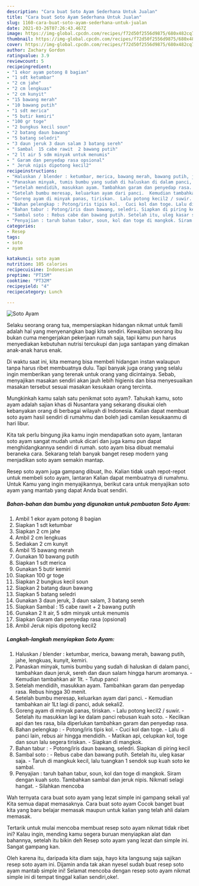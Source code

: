 ```yaml
---
description: "Cara buat Soto Ayam Sederhana Untuk Jualan"
title: "Cara buat Soto Ayam Sederhana Untuk Jualan"
slug: 1160-cara-buat-soto-ayam-sederhana-untuk-jualan
date: 2021-03-26T07:26:43.467Z
image: https://img-global.cpcdn.com/recipes/f72d50f2556d9875/680x482cq70/soto-ayam-foto-resep-utama.jpg
thumbnail: https://img-global.cpcdn.com/recipes/f72d50f2556d9875/680x482cq70/soto-ayam-foto-resep-utama.jpg
cover: https://img-global.cpcdn.com/recipes/f72d50f2556d9875/680x482cq70/soto-ayam-foto-resep-utama.jpg
author: Zachary Gordon
ratingvalue: 3.9
reviewcount: 5
recipeingredient:
- "1 ekor ayam potong 8 bagian"
- "1 sdt ketumbar"
- "2 cm jahe"
- "2 cm lengkuas"
- "2 cm kunyit"
- "15 bawang merah"
- "10 bawang putih"
- "1 sdt merica"
- "5 butir kemiri"
- "100 gr toge"
- "2 bungkus kecil soun"
- "2 batang daun bawang"
- "5 batang seledri"
- "3 daun jeruk 3 daun salam 3 batang sereh"
- " Sambal  15 cabe rawit  2 bawang putih"
- "2 lt air 5 sdm minyak untuk menumis"
- " Garam dan penyedap rasa opsional"
- " Jeruk nipis dipotong kecil2"
recipeinstructions:
- "Haluskan / blender : ketumbar, merica, bawang merah, bawang putih, jahe, lengkuas, kunyit, kemiri."
- "Panaskan minyak, tumis bumbu yang sudah di haluskan di dalam panci, tambahkan daun jeruk, sereh dan daun salam hingga harum aromanya.  Kemudian tambahkan air 1lt.  Tutup panci"
- "Setelah mendidih, masukkan ayam. Tambahkan garam dan penyedap rasa. Rebus hingga 30 menit."
- "Setelah bumbu meresap, keluarkan ayam dari panci.  Kemudian tambahkan air 1Lt lagi di panci, aduk sekali2."
- "Goreng ayam di minyak panas, tiriskan.  Lalu potong kecil2 / suwir.  Setelah itu masukkan lagi ke dalam panci rebusan kuah soto.  Kecilkan api dan tes rasa, bila diperlukan tambahkan garam dan penyedap rasa."
- "Bahan pelengkap : Potong/iris tipis kol.  Cuci kol dan toge. Lalu di panci lain, rebus air hingga mendidih.  Matikan api, celupkan kol, toge dan soun lalu segera tiriskan. Siapkan di mangkok."
- "Bahan tabur : Potong/iris daun bawang, seledri. Siapkan di piring kecil"
- "Sambal soto : Rebus cabe dan bawang putih. Setelah itu, uleg kasar saja.  Taruh di mangkuk kecil, lalu tuangkan 1 sendok sup kuah soto ke sambal."
- "Penyajian : taruh bahan tabur, soun, kol dan toge di mangkok. Siram dengan kuah soto. Tambahkan sambal dan jeruk nipis. Nikmati selagi hangat. Silahkan mencoba"
categories:
- Resep
tags:
- soto
- ayam

katakunci: soto ayam 
nutrition: 105 calories
recipecuisine: Indonesian
preptime: "PT15M"
cooktime: "PT32M"
recipeyield: "4"
recipecategory: Lunch

---
```



![Soto Ayam](https://img-global.cpcdn.com/recipes/f72d50f2556d9875/680x482cq70/soto-ayam-foto-resep-utama.jpg)

Selaku seorang orang tua, mempersiapkan hidangan nikmat untuk famili adalah hal yang menyenangkan bagi kita sendiri. Kewajiban seorang ibu bukan cuma mengerjakan pekerjaan rumah saja, tapi kamu pun harus menyediakan kebutuhan nutrisi tercukupi dan juga santapan yang dimakan anak-anak harus enak.

Di waktu  saat ini, kita memang bisa membeli hidangan instan walaupun tanpa harus ribet membuatnya dulu. Tapi banyak juga orang yang selalu ingin memberikan yang terenak untuk orang yang dicintainya. Sebab, menyajikan masakan sendiri akan jauh lebih higienis dan bisa menyesuaikan masakan tersebut sesuai masakan kesukaan orang tercinta. 



Mungkinkah kamu salah satu penikmat soto ayam?. Tahukah kamu, soto ayam adalah sajian khas di Nusantara yang sekarang disukai oleh kebanyakan orang di berbagai wilayah di Indonesia. Kalian dapat membuat soto ayam hasil sendiri di rumahmu dan boleh jadi camilan kesukaanmu di hari libur.

Kita tak perlu bingung jika kamu ingin mendapatkan soto ayam, lantaran soto ayam sangat mudah untuk dicari dan juga kamu pun dapat menghidangkannya sendiri di rumah. soto ayam bisa dibuat memalui beraneka cara. Sekarang telah banyak banget resep modern yang menjadikan soto ayam semakin mantap.

Resep soto ayam juga gampang dibuat, lho. Kalian tidak usah repot-repot untuk membeli soto ayam, lantaran Kalian dapat membuatnya di rumahmu. Untuk Kamu yang ingin menyajikannya, berikut cara untuk menyajikan soto ayam yang mantab yang dapat Anda buat sendiri.

<!--inarticleads1-->

##### Bahan-bahan dan bumbu yang digunakan untuk pembuatan Soto Ayam:

1. Ambil 1 ekor ayam potong 8 bagian
1. Siapkan 1 sdt ketumbar
1. Siapkan 2 cm jahe
1. Ambil 2 cm lengkuas
1. Sediakan 2 cm kunyit
1. Ambil 15 bawang merah
1. Gunakan 10 bawang putih
1. Siapkan 1 sdt merica
1. Gunakan 5 butir kemiri
1. Siapkan 100 gr toge
1. Siapkan 2 bungkus kecil soun
1. Siapkan 2 batang daun bawang
1. Siapkan 5 batang seledri
1. Gunakan 3 daun jeruk, 3 daun salam, 3 batang sereh
1. Siapkan  Sambal : 15 cabe rawit + 2 bawang putih
1. Gunakan 2 lt air, 5 sdm minyak untuk menumis
1. Siapkan  Garam dan penyedap rasa (opsional)
1. Ambil  Jeruk nipis dipotong kecil2




<!--inarticleads2-->

##### Langkah-langkah menyiapkan Soto Ayam:

1. Haluskan / blender : ketumbar, merica, bawang merah, bawang putih, jahe, lengkuas, kunyit, kemiri.
1. Panaskan minyak, tumis bumbu yang sudah di haluskan di dalam panci, tambahkan daun jeruk, sereh dan daun salam hingga harum aromanya.  - Kemudian tambahkan air 1lt.  - Tutup panci
1. Setelah mendidih, masukkan ayam. Tambahkan garam dan penyedap rasa. Rebus hingga 30 menit.
1. Setelah bumbu meresap, keluarkan ayam dari panci.  - Kemudian tambahkan air 1Lt lagi di panci, aduk sekali2.
1. Goreng ayam di minyak panas, tiriskan.  - Lalu potong kecil2 / suwir.  - Setelah itu masukkan lagi ke dalam panci rebusan kuah soto.  - Kecilkan api dan tes rasa, bila diperlukan tambahkan garam dan penyedap rasa.
1. Bahan pelengkap : - Potong/iris tipis kol.  - Cuci kol dan toge. - Lalu di panci lain, rebus air hingga mendidih.  - Matikan api, celupkan kol, toge dan soun lalu segera tiriskan. - Siapkan di mangkok.
1. Bahan tabur : - Potong/iris daun bawang, seledri. Siapkan di piring kecil
1. Sambal soto : - Rebus cabe dan bawang putih. Setelah itu, uleg kasar saja.  - Taruh di mangkuk kecil, lalu tuangkan 1 sendok sup kuah soto ke sambal.
1. Penyajian : taruh bahan tabur, soun, kol dan toge di mangkok. Siram dengan kuah soto. Tambahkan sambal dan jeruk nipis. Nikmati selagi hangat. - Silahkan mencoba




Wah ternyata cara buat soto ayam yang lezat simple ini gampang sekali ya! Kita semua dapat memasaknya. Cara buat soto ayam Cocok banget buat kita yang baru belajar memasak maupun untuk kalian yang telah ahli dalam memasak.

Tertarik untuk mulai mencoba membuat resep soto ayam nikmat tidak ribet ini? Kalau ingin, mending kamu segera buruan menyiapkan alat dan bahannya, setelah itu bikin deh Resep soto ayam yang lezat dan simple ini. Sangat gampang kan. 

Oleh karena itu, daripada kita diam saja, hayo kita langsung saja sajikan resep soto ayam ini. Dijamin anda tak akan nyesel sudah buat resep soto ayam mantab simple ini! Selamat mencoba dengan resep soto ayam nikmat simple ini di tempat tinggal kalian sendiri,oke!.

